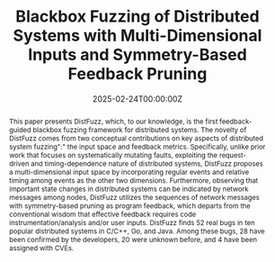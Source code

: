 ---
title: 'Blackbox Fuzzing of Distributed Systems with Multi-Dimensional Inputs and Symmetry-Based Feedback Pruning'

# Authors
# If you created a profile for a user (e.g. the default `admin` user), write the username (folder name) here
# and it will be replaced with their full name and linked to their profile.
authors:
  - Yonghao Zou
  - Jia-Ju Bai
  - Zu-Ming Jiang
  - Ming Zhao
  - Diyu Zhou

# # Author notes (optional)
# author_notes:
#   - 'Equal contribution'
#   - 'Equal contribution'

date: '2025-02-24T00:00:00Z'
doi: ''

# Schedule page publish date (NOT publication's date).
publishDate: '2025-01-01T00:00:00Z'

# Publication type.
# Accepts a single type but formatted as a YAML list (for Hugo requirements).
# Enter a publication type from the CSL standard.
publication_types: ['paper-conference']

# Publication name and optional abbreviated publication name.
publication: In *Network and Distributed System Security (NDSS) Symposium*
publication_short: In *NDSS 25*

abstract: This paper presents DistFuzz, which, to our knowledge, is the first feedback-guided blackbox fuzzing framework for distributed systems. The novelty of DistFuzz comes from two conceptual contributions on key aspects of distributed system fuzzing":" the input space and feedback metrics. Specifically, unlike prior work that focuses on systematically mutating faults, exploiting the  request-driven and timing-dependence nature of distributed systems, DistFuzz proposes a multi-dimensional input space by incorporating regular events and relative timing among events as the other two dimensions. Furthermore, observing that important state changes in distributed systems can be indicated by network messages among nodes, DistFuzz utilizes the sequences of network messages with symmetry-based pruning as program feedback, which departs from the conventional wisdom that effective feedback requires code instrumentation/analysis and/or user inputs. DistFuzz finds 52 real bugs in ten popular distributed systems in C/C++, Go, and Java. Among these bugs, 28 have been confirmed by the developers, 20 were unknown before, and 4 have been assigned with CVEs.

# Summary. An optional shortened abstract.
summary: ''

tags: []

# Display this page in the Featured widget?
featured: true

# Custom links (uncomment lines below)
# links:
# - name: Custom Link
#   url: http://example.org

url_pdf: 'https://zouyonghao.github.io/assets/paper/ndss25-distfuzz.pdf'
url_code: 'https://github.com/zouyonghao/DistFuzz'
url_dataset: ''
url_poster: ''
url_project: ''
url_slides: ''
url_source: ''
url_video: 'https://www.youtube.com/watch?v=RRj_D-O-iJI'

# Featured image
# To use, add an image named `featured.jpg/png` to your page's folder.
# image:
#   caption: 'Image credit: [**Unsplash**](https://unsplash.com/photos/pLCdAaMFLTE)'
#   focal_point: ''
#   preview_only: false

# Associated Projects (optional).
#   Associate this publication with one or more of your projects.
#   Simply enter your project's folder or file name without extension.
#   E.g. `internal-project` references `content/project/internal-project/index.md`.
#   Otherwise, set `projects: []`.
# projects:
#   - example

# Slides (optional).
#   Associate this publication with Markdown slides.
#   Simply enter your slide deck's filename without extension.
#   E.g. `slides: "example"` references `content/slides/example/index.md`.
#   Otherwise, set `slides: ""`.
# slides: example
---